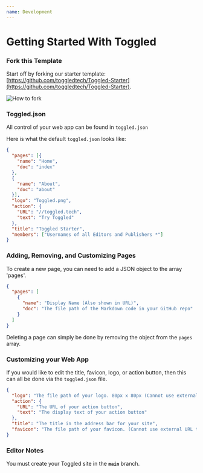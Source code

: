 ```yaml
---
name: Development
---
```


# Getting Started With Toggled

### Fork this Template
Start off by forking our starter template: [https://github.com/toggledtech/Toggled-Starter](https://github.com/toggledtech/Toggled-Starter).

![How to fork](https://orionideteam.nimbusweb.me/box/attachment/9239909/lyei9z1e23e316aezdac/x1EYvP0pdTsPfNQ9/screenshot-github.com-2023.09.10-11_07_53.png)

### Toggled.json
All control of your web app can be found in `toggled.json`

Here is what the default `toggled.json` looks like:
```json
{
  "pages": [{
    "name": "Home",
    "doc": "index"
  },
  {
    "name": "About",
    "doc": "about"
  }],
  "logo": "Toggled.png",
  "action": {
    "URL": "//toggled.tech",
    "text": "Try Toggled"
  },
  "title": "Toggled Starter",
  "members": ["Usernames of all Editors and Publishers *"]
}
```

### Adding, Removing, and Customizing Pages
To create a new page, you can need to add a JSON object to the array 'pages'.

```json
{
  "pages": [
    {
      "name": "Display Name (Also shown in URL)",
      "doc": "The file path of the Markdown code in your GitHub repo"
    }
  ]
}
```

Deleting a page can simply be done by removing the object from the `pages` array.

### Customizing your Web App
If you would like to edit the title, favicon, logo, or action button, then this can all be done via the `toggled.json` file.

```json
{
  "logo": "The file path of your logo. 80px x 80px (Cannot use external URL the photo must be in your GitHub Repo)",
  "action": {
    "URL": "The URL of your action button",
    "text": "The display text of your action button"
  },
  "title": "The title in the address bar for your site",
  "favicon": "The file path of your favicon. (Cannot use external URL the photo must be in your GitHub Repo)",
}
```

### Editor Notes

You must create your Toggled site in the <b>`main`</b> branch.
